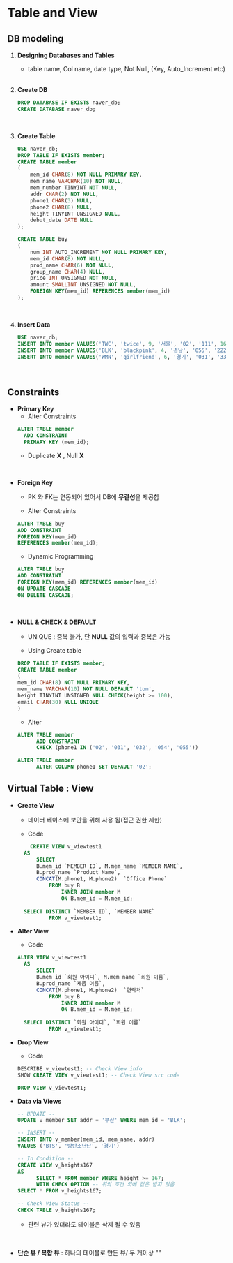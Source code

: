 # Table and View

## **DB modeling**

1. **Designing Databases and Tables**
    * table name, Col name, date type, Not Null, (Key, Auto_Increment etc)
<br><br>

2. **Create DB**
    ```sql
    DROP DATABASE IF EXISTS naver_db;
    CREATE DATABASE naver_db;
    ```
<br>

3. **Create Table**
    ```sql
    USE naver_db;
    DROP TABLE IF EXISTS member;
    CREATE TABLE member
    ( 
    	mem_id CHAR(8) NOT NULL PRIMARY KEY,
    	mem_name VARCHAR(10) NOT NULL,
        mem_number TINYINT NOT NULL,
        addr CHAR(2) NOT NULL,
        phone1 CHAR(3) NULL,
        phone2 CHAR(8) NULL,
        height TINYINT UNSIGNED NULL,
        debut_date DATE NULL
    );
    
    CREATE TABLE buy
    ( 
    	num INT AUTO_INCREMENT NOT NULL PRIMARY KEY,
        mem_id CHAR(8) NOT NULL,
        prod_name CHAR(6) NOT NULL,
        group_name CHAR(4) NULL,
        price INT UNSIGNED NOT NULL,
        amount SMALLINT UNSIGNED NOT NULL,
        FOREIGN KEY(mem_id) REFERENCES member(mem_id)
    );
    ```

<br>

4. **Insert Data**
    ```sql
    USE naver_db;
    INSERT INTO member VALUES('TWC', 'twice', 9, '서울', '02', '111', 167, '20110-19');
    INSERT INTO member VALUES('BLK', 'blackpink', 4, '경남', '055', '222', '163', '2016-8-8');
    INSERT INTO member VALUES('WMN', 'girlfriend', 6, '경기', '031', '333', 166, '2015-1-15');
    ```

<br>

## **Constraints**

* **Primary Key**
  * Alter Constraints
  ```sql
  ALTER TABLE member
    ADD CONSTRAINT
    PRIMARY KEY (mem_id);
  ```
  * Duplicate **X** , Null **X**


<br>

* **Foreign Key**
  *  PK 와 FK는 연동되어 있어서 DB에 **무결성**을 제공함
  
  *  Alter Constraints
  ```sql
  ALTER TABLE buy
  ADD CONSTRAINT
  FOREIGN KEY(mem_id)
  REFERENCES member(mem_id);
  ```
  * Dynamic Programming
  ```sql
  ALTER TABLE buy
  ADD CONSTRAINT
  FOREIGN KEY(mem_id) REFERENCES member(mem_id)
  ON UPDATE CASCADE
  ON DELETE CASCADE;
  ```

<br>


* **NULL & CHECK & DEFAULT**
  *  UNIQUE : 중복 불가, 단 **NULL** 값의 입력과 중복은 가능
  
  *  Using Create table
  ```sql
  DROP TABLE IF EXISTS member;
  CREATE TABLE member
  (
  mem_id CHAR(8) NOT NULL PRIMARY KEY,
  mem_name VARCHAR(10) NOT NULL DEFAULT 'tom',
  height TINYINT UNSIGNED NULL CHECK(height >= 100),
  email CHAR(30) NULL UNIQUE
  )
  ```

  * Alter
  ```sql
  ALTER TABLE member
        ADD CONSTRAINT
        CHECK (phone1 IN ('02', '031', '032', '054', '055'))

  ALTER TABLE member
        ALTER COLUMN phone1 SET DEFAULT '02';
  ```

## **Virtual Table : View**

* **Create View**
  * 데이터 베이스에 보안을 위해 사용 됨(접근 권한 제한)
  
  * Code
  ```sql
      CREATE VIEW v_viewtest1
    AS
    	SELECT 
        B.mem_id `MEMBER ID`, M.mem_name `MEMBER NAME`, 
        B.prod_name `Product Name`, 
        CONCAT(M.phone1, M.phone2)  `Office Phone`
    		FROM buy B
    			INNER JOIN member M
                ON B.mem_id = M.mem_id;
    
    SELECT DISTINCT `MEMBER ID`, `MEMBER NAME` 
            FROM v_viewtest1;
  ```

* **Alter View**
  * Code
  ```sql
  ALTER VIEW v_viewtest1
    AS
    	SELECT 
        B.mem_id `회원 아이디`, M.mem_name `회원 이름`, 
        B.prod_name `제품 이름`, 
        CONCAT(M.phone1, M.phone2)  `연락처`
    		FROM buy B
    			INNER JOIN member M
                ON B.mem_id = M.mem_id;
    
    SELECT DISTINCT `회원 아이디`, `회원 이름` 
            FROM v_viewtest1;
  ```

* **Drop View**
  * Code
  ```sql
  DESCRIBE v_viewtest1; -- Check View info
  SHOW CREATE VIEW v_viewtest1; -- Check View src code
  
  DROP VIEW v_viewtest1;
  ```

* **Data via Views**
  ```sql
  -- UPDATE -- 
  UPDATE v_member SET addr = '부산' WHERE mem_id = 'BLK';  

  -- INSERT --
  INSERT INTO v_member(mem_id, mem_name, addr) 
  VALUES ('BTS', '방탄소년단', '경기')
  
  -- In Condition --
  CREATE VIEW v_heights167
  AS
        SELECT * FROM member WHERE height >= 167;
        WITH CHECK OPTION -- 위의 조건 외에 값은 받지 않음
  SELECT * FROM v_heights167;

  -- Check View Status --
  CHECK TABLE v_heights167;

  ```
  * 관련 뷰가 있더라도 테이블은 삭제 될 수 있음   

<br>

* **단순 뷰 / 복합 뷰** : 하나의 테이블로 만든 뷰/ 두 개이상 ""

